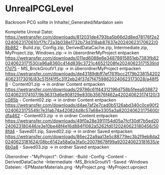 # UnrealPCGLevel
 Backroom PCG sollte in Inhalte/_Generated/Mardalon sein

Komplette Unreal Datei:
https://wetransfer.com/downloads/812031de4793ba5b66d2d8ed78176f2e20240623170610/f7fc72a3b038e1732b73d318ab87637e20240623170622/08b882 - Build.zip, Config.zip, DerivedDataCache.zip, Intermediate.zip, MyProject.zip, Windows.zip -> in überordnerMyProject entpacken
https://wetransfer.com/downloads/011ed6088e6e34878915851eb7383fb820240623171530/a96a8360c414d839c3721c46521208fe20240623171539/df7d75 - MS_BrickGroutV1.zip -> in überordnerMyProject entpacken
https://wetransfer.com/downloads/de43189dbff7ef761fbcc2f79b23815420240623173016/83c515f41f5c31f2eb24f37d7f47598620240623173028/a48f58 - Content01.zip -> in ordner Content entpacken
https://wetransfer.com/downloads/29786c61f44312196d758b5feea9388720240623174107/9b36313d6e908129e830b35676f462a420240623174120/3c085b - Content02.zip -> in ordner Content entpacken
https://wetransfer.com/downloads/d4ae7af2e7cad0b5126abd340c0ce90f20240623175549/7e31ab74a420824d8c57a68e3305a3a820240623175600/dfa462 - Content03.zip -> in ordner Content entpacken
https://wetransfer.com/downloads/49f0a28e3911154d05a7fcf30df7b5ed20240623180446/e3e10be48f4e16d884f1082a5262fd0120240623180456/508fd4 - Saved01.zip, Saved02.zip -> in ordner Saved entpacken
https://wetransfer.com/downloads/86ec22a9aa13e5c88779ec3b2f9eb8da20240623181624/08bc6142a58a0a3fa0c20078678f99a920240623181635/e6b0a8 - Saved03.zip -> in ordner Saved entpacken

Überordner  -"MyProject":
    Ordner: -Build
            -Config
            -Content
            -DerivedDataCache
            -Intermediate
            -MS_BrickGroutV1
            -Saved
            -Windows
    Dateien:    -EPMasterMaterials.png
                -MyProject.png
                -MyProject.uproject